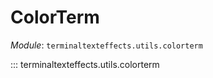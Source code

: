 # ColorTerm

*Module*: `terminaltexteffects.utils.colorterm`

::: terminaltexteffects.utils.colorterm
